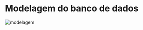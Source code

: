 # Modelagem do banco de dados

![modelagem](https://github.com/user-attachments/assets/25ac7bbd-7f7b-42f2-80bf-9108a1376935)
